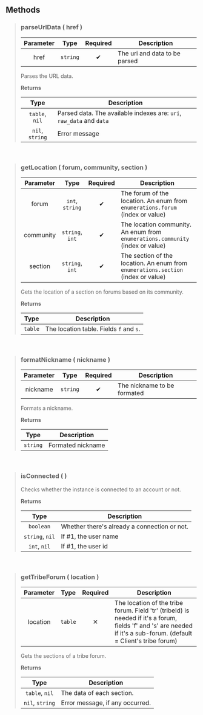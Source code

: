 ## Methods
>### parseUrlData ( href )
>| Parameter | Type | Required | Description |
>| :-: | :-: | :-: | - |
>| href | `string` | ✔ | The uri and data to be parsed |
>
>Parses the URL data.
>
>**Returns**
>
>| Type | Description |
>| :-: | - |
>| `table`, `nil` | Parsed data. The available indexes are: `uri`, `raw_data` and `data` |
>| `nil`, `string` | Error message |
>

 
>### getLocation ( forum, community, section )
>| Parameter | Type | Required | Description |
>| :-: | :-: | :-: | - |
>| forum | `int`, `string` | ✔ | The forum of the location. An enum from `enumerations.forum` (index or value) |
>| community | `string`, `int` | ✔ | The location community. An enum from `enumerations.community` (index or value) |
>| section | `string`, `int` | ✔ | The section of the location. An enum from `enumerations.section` (index or value) |
>
>Gets the location of a section on forums based on its community.
>
>**Returns**
>
>| Type | Description |
>| :-: | - |
>| `table` | The location table. Fields `f` and `s`. |
>

 
>### formatNickname ( nickname )
>| Parameter | Type | Required | Description |
>| :-: | :-: | :-: | - |
>| nickname | `string` | ✔ | The nickname to be formated |
>
>Formats a nickname.
>
>**Returns**
>
>| Type | Description |
>| :-: | - |
>| `string` | Formated nickname |
>

 
>### isConnected (  )
>Checks whether the instance is connected to an account or not.
>
>**Returns**
>
>| Type | Description |
>| :-: | - |
>| `boolean` | Whether there's already a connection or not. |
>| `string`, `nil` | If #1, the user name |
>| `int`, `nil` | If #1, the user id |
>

 
>### getTribeForum ( location )
>| Parameter | Type | Required | Description |
>| :-: | :-: | :-: | - |
>| location | `table` | ✕ | The location of the tribe forum. Field 'tr' (tribeId) is needed if it's a forum, fields 'f' and 's' are needed if it's a sub-forum. (default = Client's tribe forum) |
>
>Gets the sections of a tribe forum.
>
>**Returns**
>
>| Type | Description |
>| :-: | - |
>| `table`, `nil` | The data of each section. |
>| `nil`, `string` | Error message, if any occurred. |
>
